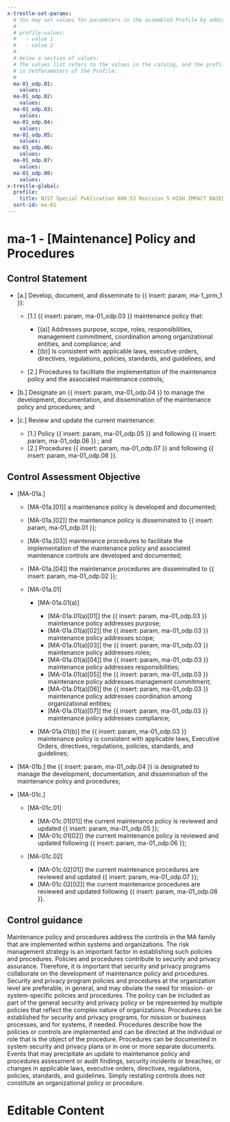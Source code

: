 ```yaml
---
x-trestle-set-params:
  # You may set values for parameters in the assembled Profile by adding
  #
  # profile-values:
  #   - value 1
  #   - value 2
  #
  # below a section of values:
  # The values list refers to the values in the catalog, and the profile-values represent values
  # in SetParameters of the Profile.
  #
  ma-01_odp.01:
    values:
  ma-01_odp.02:
    values:
  ma-01_odp.03:
    values:
  ma-01_odp.04:
    values:
  ma-01_odp.05:
    values:
  ma-01_odp.06:
    values:
  ma-01_odp.07:
    values:
  ma-01_odp.08:
    values:
x-trestle-global:
  profile:
    title: NIST Special Publication 800-53 Revision 5 HIGH IMPACT BASELINE
  sort-id: ma-01
---
```


# ma-1 - \[Maintenance\] Policy and Procedures

## Control Statement

- \[a.\] Develop, document, and disseminate to {{ insert: param, ma-1_prm_1 }}:

  - \[1.\] {{ insert: param, ma-01_odp.03 }} maintenance policy that:

    - \[(a)\] Addresses purpose, scope, roles, responsibilities, management commitment, coordination among organizational entities, and compliance; and
    - \[(b)\] Is consistent with applicable laws, executive orders, directives, regulations, policies, standards, and guidelines; and

  - \[2.\] Procedures to facilitate the implementation of the maintenance policy and the associated maintenance controls;

- \[b.\] Designate an {{ insert: param, ma-01_odp.04 }} to manage the development, documentation, and dissemination of the maintenance policy and procedures; and

- \[c.\] Review and update the current maintenance:

  - \[1.\] Policy {{ insert: param, ma-01_odp.05 }} and following {{ insert: param, ma-01_odp.06 }} ; and
  - \[2.\] Procedures {{ insert: param, ma-01_odp.07 }} and following {{ insert: param, ma-01_odp.08 }}.

## Control Assessment Objective

- \[MA-01a.\]

  - \[MA-01a.[01]\] a maintenance policy is developed and documented;
  - \[MA-01a.[02]\] the maintenance policy is disseminated to {{ insert: param, ma-01_odp.01 }};
  - \[MA-01a.[03]\] maintenance procedures to facilitate the implementation of the maintenance policy and associated maintenance controls are developed and documented;
  - \[MA-01a.[04]\] the maintenance procedures are disseminated to {{ insert: param, ma-01_odp.02 }};
  - \[MA-01a.01\]

    - \[MA-01a.01(a)\]

      - \[MA-01a.01(a)[01]\] the {{ insert: param, ma-01_odp.03 }} maintenance policy addresses purpose;
      - \[MA-01a.01(a)[02]\] the {{ insert: param, ma-01_odp.03 }} maintenance policy addresses scope;
      - \[MA-01a.01(a)[03]\] the {{ insert: param, ma-01_odp.03 }} maintenance policy addresses roles;
      - \[MA-01a.01(a)[04]\] the {{ insert: param, ma-01_odp.03 }} maintenance policy addresses responsibilities;
      - \[MA-01a.01(a)[05]\] the {{ insert: param, ma-01_odp.03 }} maintenance policy addresses management commitment;
      - \[MA-01a.01(a)[06]\] the {{ insert: param, ma-01_odp.03 }} maintenance policy addresses coordination among organizational entities;
      - \[MA-01a.01(a)[07]\] the {{ insert: param, ma-01_odp.03 }} maintenance policy addresses compliance;

    - \[MA-01a.01(b)\] the {{ insert: param, ma-01_odp.03 }} maintenance policy is consistent with applicable laws, Executive Orders, directives, regulations, policies, standards, and guidelines;

- \[MA-01b.\] the {{ insert: param, ma-01_odp.04 }} is designated to manage the development, documentation, and dissemination of the maintenance policy and procedures;

- \[MA-01c.\]

  - \[MA-01c.01\]

    - \[MA-01c.01[01]\] the current maintenance policy is reviewed and updated {{ insert: param, ma-01_odp.05 }};
    - \[MA-01c.01[02]\] the current maintenance policy is reviewed and updated following {{ insert: param, ma-01_odp.06 }};

  - \[MA-01c.02\]

    - \[MA-01c.02[01]\] the current maintenance procedures are reviewed and updated {{ insert: param, ma-01_odp.07 }};
    - \[MA-01c.02[02]\] the current maintenance procedures are reviewed and updated following {{ insert: param, ma-01_odp.08 }}.

## Control guidance

Maintenance policy and procedures address the controls in the MA family that are implemented within systems and organizations. The risk management strategy is an important factor in establishing such policies and procedures. Policies and procedures contribute to security and privacy assurance. Therefore, it is important that security and privacy programs collaborate on the development of maintenance policy and procedures. Security and privacy program policies and procedures at the organization level are preferable, in general, and may obviate the need for mission- or system-specific policies and procedures. The policy can be included as part of the general security and privacy policy or be represented by multiple policies that reflect the complex nature of organizations. Procedures can be established for security and privacy programs, for mission or business processes, and for systems, if needed. Procedures describe how the policies or controls are implemented and can be directed at the individual or role that is the object of the procedure. Procedures can be documented in system security and privacy plans or in one or more separate documents. Events that may precipitate an update to maintenance policy and procedures assessment or audit findings, security incidents or breaches, or changes in applicable laws, executive orders, directives, regulations, policies, standards, and guidelines. Simply restating controls does not constitute an organizational policy or procedure.

# Editable Content

<!-- Make additions and edits below -->
<!-- The above represents the contents of the control as received by the profile, prior to additions. -->
<!-- If the profile makes additions to the control, they will appear below. -->
<!-- The above markdown may not be edited but you may edit the content below, and/or introduce new additions to be made by the profile. -->
<!-- If there is a yaml header at the top, parameter values may be edited. Use --set-parameters to incorporate the changes during assembly. -->
<!-- The content here will then replace what is in the profile for this control, after running profile-assemble. -->
<!-- The current profile has no added parts for this control, but you may add new ones here. -->
<!-- Each addition must have a heading either of the form ## Control my_addition_name -->
<!-- or ## Part a. (where the a. refers to one of the control statement labels.) -->
<!-- "## Control" parts are new parts added after the statement part. -->
<!-- "## Part" parts are new parts added into the top-level statement part with that label. -->
<!-- Subparts may be added with nested hash levels of the form ### My Subpart Name -->
<!-- underneath the parent ## Control or ## Part being added -->
<!-- See https://ibm.github.io/compliance-trestle/tutorials/ssp_profile_catalog_authoring/ssp_profile_catalog_authoring for guidance. -->
